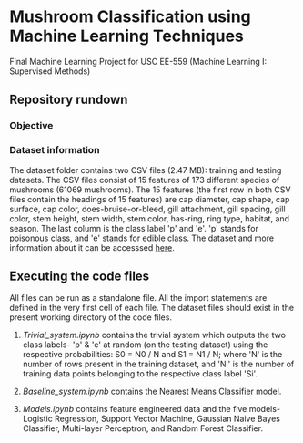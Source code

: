 # Mushroom Classification using Machine Learning Techniques

Final Machine Learning Project for USC EE-559 (Machine Learning I: Supervised Methods)

## Repository rundown

### Objective

### Dataset information
The dataset folder contains two CSV files (2.47 MB): training and testing datasets. The CSV files consist of 15 features of 173 different species of mushrooms (61069 mushrooms). The 15 features (the first row in both CSV files contain the headings of 15 features) are cap diameter, cap shape, cap surface, cap color, does-bruise-or-bleed, gill attachment, gill spacing, gill color, stem height, stem width, stem color, has-ring, ring type, habitat, and season. The last column is the class label 'p' and 'e'. 'p' stands for poisonous class, and 'e' stands for edible class.
The dataset and more information about it can be accesssed [here](https://archive.ics.uci.edu/ml/datasets/Secondary+Mushroom+Dataset).

## Executing the code files
All files can be run as a standalone file. All the import statements are defined in the very first cell of each file. The dataset files should exist in the present working directory of the code files. 

1) *Trivial_system.ipynb* contains the trivial system which outputs the two class labels- 'p' \& 'e' at random (on the testing dataset) using the respective probabilities: S0 = N0 / N and S1 = N1 / N; where 'N' is the number of rows present in the training dataset, and 'Ni' is the number of training data points belonging to the respective class label 'Si'.

2) *Baseline_system.ipynb* contains the Nearest Means Classifier model.

3) *Models.ipynb* contains feature engineered data and the five models- Logistic Regression, Support Vector Machine, Gaussian Naive Bayes Classifier, Multi-layer Perceptron, and Random Forest Classifier.  
